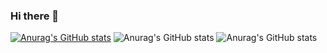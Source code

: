 ### Hi there 👋


[![Anurag's GitHub stats](https://github-readme-stats.vercel.app/api?username=Kavin-Adarsh)](https://github.com/anuraghazra/github-readme-stats)
![Anurag's GitHub stats](https://github-readme-stats.vercel.app/api?username=Kavin-Adarsh&show_icons=true)
![Anurag's GitHub stats](https://github-readme-stats.vercel.app/api?username=Kavin-Adarsh&show_icons=true&theme=radical)


